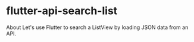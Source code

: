 # flutter-api-search-list
About Let's use Flutter to search a ListView by loading JSON data from an API.
